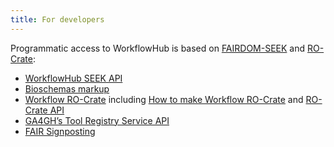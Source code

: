```yaml
---
title: For developers
---
```


Programmatic access to WorkflowHub is based on [FAIRDOM-SEEK](https://seek4science.org/) and [RO-Crate](https://www.researchobject.org/ro-crate/):

* [WorkflowHub SEEK API](https://workflowhub.eu/api)
* [Bioschemas markup](bioschemas/)
* [Workflow RO-Crate](../Workflow-RO-Crate) including [How to make Workflow RO-Crate](how-to-make-a-workflow-ro-crate/) and [RO-Crate API](ro-crate-api/)
* [GA4GH’s Tool Registry Service API](trs/)
* [FAIR Signposting](signposting/)
